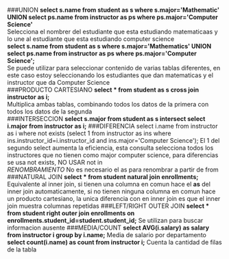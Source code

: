 ###UNION
**select s.name from student as s where s.major='Mathematic' UNION select ps.name from instructor as ps where ps.major='Computer Science'**\
Selecciona el nombrer del estudiante que esta estudiando matematicaas y lo une al estudiante que esta estudiando computer science\
**select s.name from student as s where s.major='Mathematics' UNION select ps.name from instructor as ps where ps.major='Computer Science';**\
Se puede utilizar para seleccionar contenido de varias tablas diferentes, en este caso estoy seleccionando los estudiantes que dan matematicas y el instructor que da Computer Science\
###PRODUCTO CARTESIANO
**select * from student as s cross join instructor as i;**\
Multiplica ambas tablas, combinando todos los datos de la primera con todos los datos de la segunda\
###INTERSECCION
**select s.major from student as s intersect select i.major from instructor as i;**
###DIFERENCIA
select i.name from instructor as i where not exists (select 1 from instructor as ins where ins.instructor_id=i.instructor_id and ins.major='Computer Science');
El 1 del segundo select aumenta la eficiencia, esta consulta selecciona todos los instructores que no tienen como major computer science, para diferencias se usa not exists, NO USAR not in\
*RENOMBRAMIENTO*
No es necesario el as para renombrar a partir de from
###NATURAL JOIN
**select * from student natural join enrollments;**
Equivalente al inner join, si tienen una columna en comun hace el **as** del inner join automaticamente, si no tienen ninguna columna en comun hace un producto cartesiano, la unica diferencia con en inner join es que el inner join muestra columnas repetidas
###LEFT/RIGHT OUTER JOIN
**select * from student right outer join enrollments on enrollments.student_id=student.student_id;**
Se utilizan para buscar informacion ausente
###MEDIA/COUNT
**select AVG(i.salary) as salary from instructor i group by i.name;**
Media de salario por departamento
**select count(i.name) as count from instructor i;**
Cuenta la cantidad de filas de la tabla
